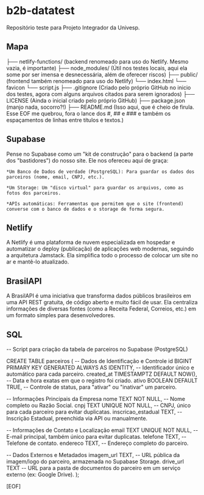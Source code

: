 # **b2b-datatest**

Repositório teste para Projeto Integrador da Univesp.

## Mapa

├── netlify-functions/ (backend renomeado para uso do Netlify. Mesmo vazia, é importante)
├── node_modules/ (Útil nos testes locais, aqui ela some por ser imensa e desnecessária, além de oferecer riscos)
├── public/  (frontend também renomeado para uso do Netlify)
    └── index.html
        └── favicon 
    └── script.js
├── .gitignore (Criado pelo próprio GitHub no inicio dos testes, agora com alguns arquivos citados para serem ignorados)
├── LICENSE (Ainda o inicial criado pelo próprio GitHub)
├── package.json (manjo nada, socorro?!)
├── README.md (Isso aqui, que é cheio de firula. Esse EOF me quebrou, fora o lance dos #, ## e ### e também os espaçamentos de linhas entre títulos e textos.)

## Supabase
Pense no Supabase como um "kit de construção" para o backend (a parte dos "bastidores") do nosso site. Ele nos ofereceu aqui de graça: 

    *Um Banco de Dados de verdade (PostgreSQL): Para guardar os dados dos parceiros (nome, email, CNPJ, etc.). 

    *Um Storage: Um "disco virtual" para guardar os arquivos, como as fotos dos parceiros. 

    *APIs automáticas: Ferramentas que permitem que o site (frontend) converse com o banco de dados e o storage de forma segura. 

## Netlify
A Netlify é uma plataforma de nuvem especializada em hospedar e automatizar o deploy (publicação) de aplicações web modernas, seguindo a arquitetura Jamstack. Ela simplifica todo o processo de colocar um site no ar e mantê-lo atualizado.

## BrasilAPI
A BrasilAPI é uma iniciativa que transforma dados públicos brasileiros em uma API REST gratuita, de código aberto e muito fácil de usar. Ela centraliza informações de diversas fontes (como a Receita Federal, Correios, etc.) em um formato simples para desenvolvedores.

## SQL
-- Script para criação da tabela de parceiros no Supabase (PostgreSQL) 

CREATE TABLE parceiros ( -- Dados de Identificação e Controle 
id BIGINT PRIMARY KEY GENERATED ALWAYS AS IDENTITY, -- Identificador único e automático para cada parceiro. 
created_at TIMESTAMPTZ DEFAULT NOW(), -- Data e hora exatas em que o registro foi criado. 
ativo BOOLEAN DEFAULT TRUE, -- Controle de status, para "ativar" ou "inativar" um parceiro. 

-- Informações Principais da Empresa 
nome TEXT NOT NULL, -- Nome completo ou Razão Social. 
cnpj TEXT UNIQUE NOT NULL, -- CNPJ, único para cada parceiro para evitar duplicatas. 
inscricao_estadual TEXT, -- Inscrição Estadual, preenchida via API ou manualmente. 

-- Informações de Contato e Localização 
email TEXT UNIQUE NOT NULL, -- E-mail principal, também único para evitar duplicatas. 
telefone TEXT, -- Telefone de contato. 
endereco TEXT, -- Endereço completo do parceiro. 

-- Dados Externos e Metadados 
imagem_url TEXT, -- URL pública da imagem/logo do parceiro, armazenada no Supabase Storage. 
drive_url TEXT -- URL para a pasta de documentos do parceiro em um serviço externo (ex: Google Drive). ); 

 

[EOF]